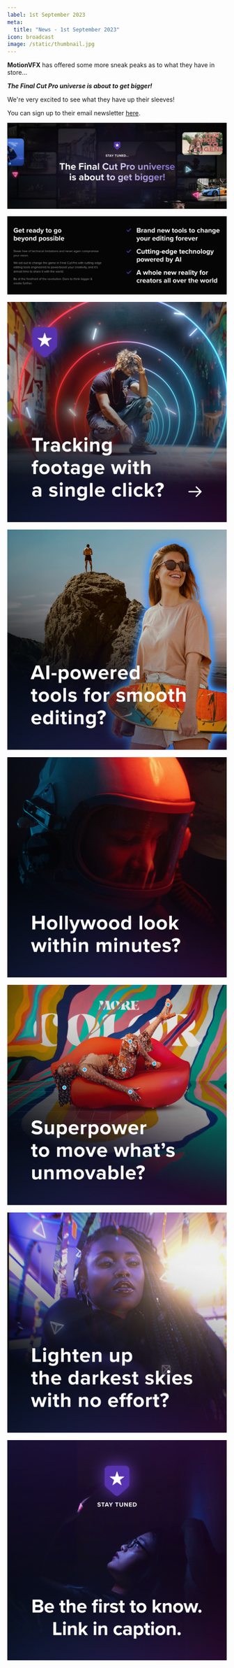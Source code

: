 ```yaml
---
label: 1st September 2023
meta:
  title: "News - 1st September 2023"
icon: broadcast
image: /static/thumbnail.jpg
---
```


**MotionVFX** has offered some more sneak peaks as to what they have in store...

_**The Final Cut Pro universe is about to get bigger!**_

We're very excited to see what they have up their sleeves!

You can sign up to their email newsletter [here](https://www.motionvfx.com/go-beyond-possible).

![](/static/motionvfx-ai.jpeg)

![](/static/motionvfx-ai-7.jpeg)

![](/static/motionvfx-ai-1.jpeg)

![](/static/motionvfx-ai-2.jpeg)

![](/static/motionvfx-ai-3.jpeg)

![](/static/motionvfx-ai-4.jpeg)

![](/static/motionvfx-ai-5.jpeg)

![](/static/motionvfx-ai-6.jpeg)